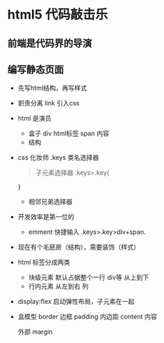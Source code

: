 # html5 代码敲击乐

## 前端是代码界的导演

## 编写静态页面
- 先写html结构，再写样式
- 职责分离
  link 引入css

- html 是演员
  - 盒子
    div
    html标签
    span 内容
  - 结构

- css 化妆师
  .keys 类名选择器
  > 子元素选择器
  .keys>.key{

  }
  + 相邻兄弟选择器



- 开发效率是第一位的
  - emment 快捷输入
  .keys>.key>div+span.
  
- 现在有个毛胚房（结构），需要装饰（样式）


- html 标签分成两类
  - 块级元素 默认占据整个一行 div等 从上到下
  - 行内元素 从左到右 列 

- display:flex
  启动弹性布局，子元素在一起

- 盒模型
  border 边框
  padding 内边距
  content 内容
  
  外部 margin 


  